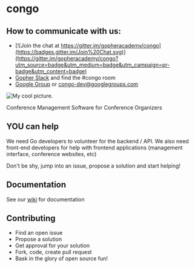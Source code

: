 # congo

## How to communicate with us:
- [![Join the chat at https://gitter.im/gopheracademy/congo](https://badges.gitter.im/Join%20Chat.svg)](https://gitter.im/gopheracademy/congo?utm_source=badge&utm_medium=badge&utm_campaign=pr-badge&utm_content=badge) 
- [Gopher Slack](https://docs.google.com/forms/d/1Wk7Alq-lp9sgH3h___zMPmh4gAaghsGpnnsW0Pa_9Ik/viewform?fbzx=4754263898376949596#start=invite) and find the #congo room
- [Google Group](https://groups.google.com/d/forum/congo-dev)  or congo-dev@googlegroups.com

![My cool picture](https://raw.githubusercontent.com/gopheracademy/congo/master/logo.jpg).

Conference Management Software for Conference Organizers

## YOU can help
We need Go developers to volunteer for the backend / API.  We also need front-end developers for help with frontend applications (management interface, conference websites, etc)

Don't be shy, jump into an issue, propose a solution and start helping!

## Documentation
See our [wiki](https://github.com/gopheracademy/congo/wiki) for documentation

## Contributing
* Find an open issue
* Propose a solution
* Get approval for your solution
* Fork, code, create pull request
* Bask in the glory of open source fun!
